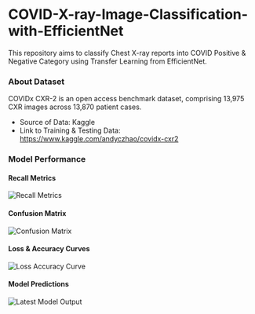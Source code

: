 # COVID-X-ray-Image-Classification-with-EfficientNet

This repository aims to classify Chest X-ray reports into COVID Positive & Negative Category using Transfer Learning from EfficientNet. 
### About Dataset
COVIDx CXR-2 is an open access benchmark dataset, comprising 13,975 CXR images across 13,870 patient cases. 
- Source of Data: Kaggle
- Link to Training & Testing Data: https://www.kaggle.com/andyczhao/covidx-cxr2

### Model Performance
#### Recall Metrics

![Recall Metrics](https://user-images.githubusercontent.com/47745543/119654283-e93c5c00-be45-11eb-905d-1fd7c888e74f.JPG) 


#### Confusion Matrix
![Confusion Matrix](https://user-images.githubusercontent.com/47745543/119641173-ff8eeb80-be36-11eb-8c21-aeeb02edc7cb.JPG)


#### Loss & Accuracy Curves
![Loss   Accuracy Curve](https://user-images.githubusercontent.com/47745543/119641450-4aa8fe80-be37-11eb-8ee4-f9bc69c4c706.JPG)


#### Model Predictions
![Latest Model Output](https://user-images.githubusercontent.com/47745543/119654249-dd509a00-be45-11eb-9b2b-6968576904cc.JPG)  


